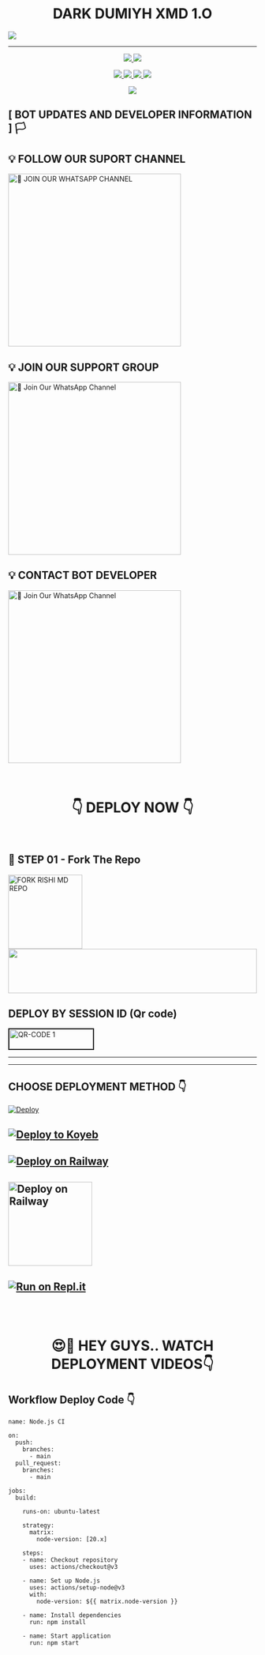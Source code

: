
<h1 align="center">DARK DUMIYH XMD 1.O</h1>

<img src="https://i.ibb.co/0RpBX1JB/e6b92902686779b5.jpg">

<p align="center">
<a href="https://github.com/DUMIYH-OFC-KOD/">
</a>
<hr>


<p align="center">
  </a>
  <a href="https://github.com/DUMIYH-OFC-KOD/DARK-DUMIYH-XMD/fork">
    <img src="https://img.shields.io/github/forks/DUMIYH-OFC-KOD/DARK-DUMIYH-XMD?label=FORK&style=social">
    
  </a>
  <a href="https://github.com/DUMIYH-OFC-KOD/DARK-DUMIYH-XMD/stargazers">
    <img src="https://img.shields.io/github/stars/DUMIYH-OFC-KOD/DARK-DUMIYH-XMD?style=social">
  </a>
</p>

<p align="center">
  <a href="https://github.com/DUMIYH-OFC-KOD/DARK-DUMIYH-XMD">
    <img src="https://img.shields.io/github/repo-size/DUMIYH-OFC-KOD/DARK-DUMIYH-XMD?color=purple&label=REPO%20SIZE&style=plastic">

  </a>
  <a href="https://github.com/DUMIYH-OFC-KOD/DARK-DUMIYH-XMD">
    <img src="https://img.shields.io/github/license/DUMIYH-OFC-KOD/DARK-DUMIYH-XMD?color=purple&label=LICENSE&style=plastic">

  </a>
  <a href="https://github.com/DUMIYH-OFC-KOD/DARK-DUMIYH-XMD">
    <img src="https://img.shields.io/github/languages/top/DUMIYH-OFC-KOD/DARK-DUMIYH-XMD?color=purple&label=JAVASCRIPT&style=plastic">

  </a>
  <a href="https://github.com/DUMIYH-OFC-KOD/DARK-DUMIYH-XMD">
    <img src="https://img.shields.io/static/v1?label=AUTHOR&message=DUMIYH%20OFC&color=purple&style=plastic">

  </a>
  </p>
 <p align="center">
  <a href="https://github.com/DUMIYH-OFC-KOD/DARK-DUMIYH-XMD">
    <img src="https://img.shields.io/badge/OUR%20%20%20TEAM-KINDOM OF%20DEVILS%20(KOD)-purple&style=plastic">

  </a>
</p>

## [ BOT UPDATES AND DEVELOPER INFORMATION ] 🏳️

## 💡 FOLLOW OUR SUPORT CHANNEL

<a href="https://whatsapp.com/channel/0029Vb5hKNrIyPtTkZm8dE2c"><img src="https://img.shields.io/badge/JOIN%20OUR%20WHATSAPP%20CHANNEL-blue" alt="📎 JOIN OUR WHATSAPP CHANNEL" width="350"></a>

## 💡 JOIN OUR SUPPORT GROUP

<a href="https://chat.whatsapp.com/FFk3d04vQaDL7pkLg268J1"><img src="https://img.shields.io/badge/JOIN%20OUR%20WHATSAPP%20GROUP-purple" alt="📎 Join Our WhatsApp Channel" width="350"></a>

## 💡 CONTACT BOT DEVELOPER

<a href="https://wa.me/+94769490765?text=ʜᴇʏ_ᴅᴜᴍɪʏʜ_ʙᴏᴛ_ᴅᴇᴠᴇʟᴏᴘᴇʀ_💞🗿"><img src="https://img.shields.io/badge/CONTACT%20BOT%20DEVELOPER-blue" alt="📎 Join Our WhatsApp Channel" width="350"></a>

<br>

<div align="center">
 
  <h1>👇 DEPLOY NOW 👇</h1>
</div>

<br>

## 🎀 STEP 01 -  Fork The Repo

<a href="https://github.com/RDX-DUMIYH-ID/QUEEN-RISHI-MD/fork"><img src="https://img.shields.io/badge/Fork%20Repo-blue" alt="FORK RISHI MD REPO" width="150"></a>
</br>
<img src="https://i.imgur.com/dBaSKWF.gif" height="90" width="100%">
<br>

## DEPLOY BY SESSION ID (Qr code)

<a href="COMING SOON 🌟"><img src="https://i.ibb.co/FWSfNmb/scan-qr-zusyco-btn.png" alt="QR-CODE 1" border="2" width="170" height="40" ></a>

<hr>
<hr>


## CHOOSE DEPLOYMENT METHOD 👇



 
 [![Deploy](https://www.herokucdn.com/deploy/button.svg)](https://dashboard.heroku.com/new?button-url=https%3A%2F%2Fgithub.com%2F&template=https://github.com/RDX-DUMIYH-ID/QUEEN-RISHI-MD)


 
## [![Deploy to Koyeb](https://www.koyeb.com/static/images/deploy/button.svg)](https://app.koyeb.com/apps/deploy?type=git&repository=github.com/RDX-DUMIYH-ID/QUEEN-RISHI-MD-&branch=main&env[SESSION_ID]&env[OWNER_NUMBER]=94705674697&env[MONGODB_URI]&&env[OWNER_NAME]=Dileepa&env[KOYEB_API]&env[PREFIX]=.&env[BOTCAHX_API]&env[ALIVE_IMG]=https://telegra.ph/file/0ff686352c51b20af8231.jpg&env[ALIVE_MSJ]=IAmOnline&env[global_url]=instagram.com&env[FAKE_COUNTRY_CODE]=92&env[READ_MESSAGE]=false&env[DISABLE_PM]=false&env[WORKTYPE]=public&env[THEME]=NITHYA&env[AUTO_STICKER]=false&env[AUTO_VOICE]=false&env[PACK_INFO]=prabath;madeby&name=nithya&env[KOYEB_NAME]=nithya&env[ANTILINK_VALUES]=chat.whatsapp.com&env[PORT]=8000)


## [![Deploy on Railway](https://railway.app/button.svg)](https://railway.app/template/)
 
    
## <a href="https://app.uffizzi.com/projects"><img src="https://telegra.ph/file/e464e609e43eb3dfdc144.png" alt="Deploy on Railway" width="170px"></a>
</p>
 
## [![Run on Repl.it](https://repl.it/badge/github/quiec/whatsAlfa)](https://repl.it/github/RDX-DUMIYH-ID/QUEEN-RISHI-MD-)



<br>
<br>


<div align="center">
 
  <h1>😍👀 HEY GUYS.. WATCH DEPLOYMENT VIDEOS👇</h1>
</div>


## Workflow Deploy Code 👇


```
name: Node.js CI

on:
  push:
    branches:
      - main
  pull_request:
    branches:
      - main

jobs:
  build:

    runs-on: ubuntu-latest

    strategy:
      matrix:
        node-version: [20.x]

    steps:
    - name: Checkout repository
      uses: actions/checkout@v3

    - name: Set up Node.js
      uses: actions/setup-node@v3
      with:
        node-version: ${{ matrix.node-version }}

    - name: Install dependencies
      run: npm install

    - name: Start application
      run: npm start
```
